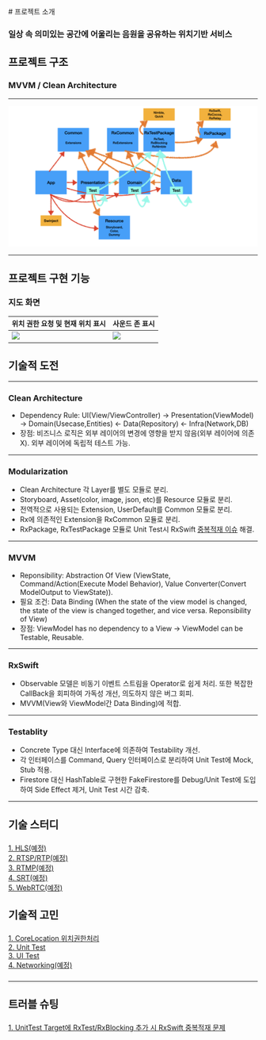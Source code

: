 # 프로젝트 소개
### 일상 속 의미있는 공간에 어울리는 음원을 공유하는 위치기반 서비스

## 프로젝트 구조
### **MVVM** / **Clean Architecture**
* * *
![](./ScreenShots/001.jpeg)
* * *

## 프로젝트 구현 기능
### 지도 화면

| 위치 권한 요청 및 현재 위치 표시    | 사운드 존 표시 |
| --------------------------- | --------------------------- |
| ![](./ScreenShots/001.gif)  | ![](./ScreenShots/002.gif) |

## 기술적 도전

---

### Clean Architecture
- Dependency Rule: UI(View/ViewController) -> Presentation(ViewModel) -> Domain(Usecase,Entities) <-
  Data(Repository) <- Infra(Network,DB)
- 장점: 비즈니스 로직은 외부 레이어의 변경에 영향을 받지 않음(외부 레이어에 의존X). 외부 레이어에 독립적 테스트 가능.

---

### Modularization
- Clean Architecture 각 Layer를 별도 모듈로 분리.
- Storyboard, Asset(color, image, json, etc)를 Resource 모듈로 분리.
- 전역적으로 사용되는 Extension, UserDefault를 Common 모듈로 분리.
- Rx에 의존적인 Extension을 RxCommon 모듈로 분리.
- RxPackage, RxTestPackage 모듈로 Unit Test시 RxSwift [중복적재 이슈](./Trouble-Shooting/001.md) 해결. 

---

### MVVM
- Reponsibility: Abstraction Of View (ViewState, Command/Action(Execute Model Behavior), 
  Value Converter(Convert ModelOutput to ViewState)).
- 필요 조건: Data Binding (When the state of the view model is changed, the state of the view is
  changed together, and vice versa. Reponsibility of View)
- 장점: ViewModel has no dependency to a View -> ViewModel can be Testable, Reusable.

---

### RxSwift
- Observable 모델은 비동기 이벤트 스트림을 Operator로 쉽게 처리. 또한 복잡한 CallBack을 회피하여 가독성 개선,
의도하지 않은 버그 회피.
- MVVM(View와 ViewModel간 Data Binding)에 적합.

---

### Testablity
- Concrete Type 대신 Interface에 의존하여 Testability 개선.
- 각 인터페이스를 Command, Query 인터페이스로 분리하여 Unit Test에 Mock, Stub 적용.
- Firestore 대신 HashTable로 구현한 FakeFirestore를 Debug/Unit Test에 도입하여 Side Effect 제거, 
Unit Test 시간 감축.

---

## 기술 스터디
###
[1. HLS(예정)](./Study/001.md)
<br/>
[2. RTSP/RTP(예정)](./Study/002.md)
<br/>
[3. RTMP(예정)](./Study/003.md)
<br/>
[4. SRT(예정)](./Study/004.md)
<br/>
[5. WebRTC(예정)](./Study/005.md)
<br/>
###

## 기술적 고민
###
[1. CoreLocation 위치권한처리](./Technical-Difficulties/001.md)
<br/>
[2. Unit Test](./Technical-Difficulties/002.md)
<br/>
[3. UI Test](./Technical-Difficulties/003.md)
<br/>
[4. Networking(예정)](./Technical-Difficulties/004.md)
<br/>
###

---

## 트러블 슈팅

### 
[1. UnitTest Target에 RxTest/RxBlocking 추가 시 RxSwift 중복적재 문제](./Trouble-Shooting/001.md)
<br/>
### 
